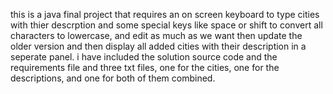 this is a java final project that requires an on screen keyboard to type cities with thier descrption and some special keys like space or shift to convert all characters to lowercase, 
and edit as much as we want then update the older version and then display all added cities with their description in a seperate panel.
i have included the solution source code and the requirements file and three txt files, one for the cities, one for the descriptions, and one for both of them combined. 

